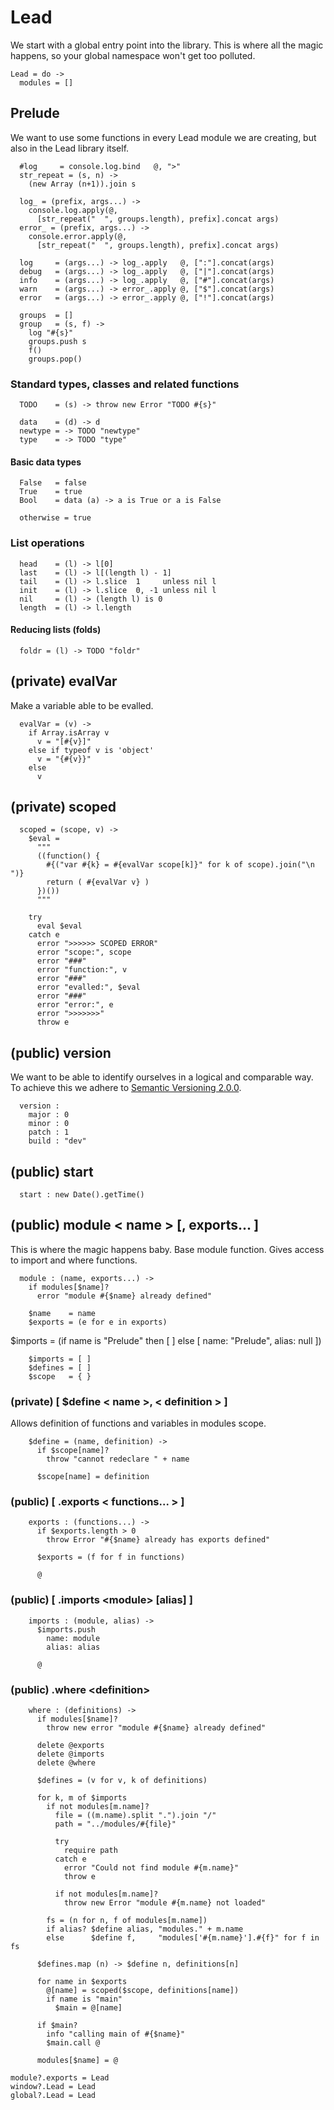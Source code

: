 # Lead
We start with a global entry point into the library. This is where all the
magic happens, so your global namespace won't get too polluted.

    Lead = do ->
      modules = []
      

## Prelude
We want to use some functions in every Lead module we are creating, but also
in the Lead library itself.

      #log     = console.log.bind   @, ">"
      str_repeat = (s, n) ->
        (new Array (n+1)).join s
      
      log_ = (prefix, args...) ->
        console.log.apply(@, 
          [str_repeat("  ", groups.length), prefix].concat args)
      error_ = (prefix, args...) ->
        console.error.apply(@, 
          [str_repeat("  ", groups.length), prefix].concat args)
        
      log     = (args...) -> log_.apply   @, [":"].concat(args)
      debug   = (args...) -> log_.apply   @, ["|"].concat(args)
      info    = (args...) -> log_.apply   @, ["#"].concat(args)
      warn    = (args...) -> error_.apply @, ["$"].concat(args)
      error   = (args...) -> error_.apply @, ["!"].concat(args)
      
      groups  = []
      group   = (s, f) ->
        log "#{s}"
        groups.push s
        f()
        groups.pop()
        
        
### Standard types, classes and related functions

      TODO    = (s) -> throw new Error "TODO #{s}"
      
      data    = (d) -> d
      newtype = -> TODO "newtype"
      type    = -> TODO "type"


#### Basic data types

      False   = false
      True    = true
      Bool    = data (a) -> a is True or a is False
      
      otherwise = true
      
      

### List operations

      
      head    = (l) -> l[0]
      last    = (l) -> l[(length l) - 1]
      tail    = (l) -> l.slice  1     unless nil l
      init    = (l) -> l.slice  0, -1 unless nil l
      nil     = (l) -> (length l) is 0
      length  = (l) -> l.length


#### Reducing lists (folds)

      foldr = (l) -> TODO "foldr"


## (private) evalVar
Make a variable able to be evalled.

      evalVar = (v) ->
        if Array.isArray v
          v = "[#{v}]"
        else if typeof v is 'object'
          v = "{#{v}}"
        else
          v
      

## (private) scoped

      scoped = (scope, v) ->
        $eval = 
          """
          ((function() {
            #{("var #{k} = #{evalVar scope[k]}" for k of scope).join("\n  ")}
            return ( #{evalVar v} )
          })())
          """
        
        try
          eval $eval
        catch e
          error ">>>>>> SCOPED ERROR"
          error "scope:", scope
          error "###"
          error "function:", v
          error "###"
          error "evalled:", $eval
          error "###"
          error "error:", e
          error ">>>>>>>"
          throw e


## (public) version
We want to be able to identify ourselves in a logical and comparable way. To
achieve this we adhere to [Semantic Versioning 2.0.0](http://semver.org).

      version : 
        major : 0
        minor : 0 
        patch : 1 
        build : "dev"


## (public) start

      start : new Date().getTime()


## (public) module &lt; name &gt; [, exports... ]
This is where the magic happens baby. Base module function. Gives access to
import and where functions.

      module : (name, exports...) ->
        if modules[$name]?
          error "module #{$name} already defined"
        
        $name    = name
        $exports = (e for e in exports)

$imports = (if name is "Prelude" then [ ] else 
[ name: "Prelude", alias: null ])

        $imports = [ ]
        $defines = [ ]
        $scope   = { }


### (private) [ $define &lt; name &gt;, &lt; definition &gt; ]
Allows definition of functions and variables in modules scope.

        $define = (name, definition) ->
          if $scope[name]? 
            throw "cannot redeclare " + name
            
          $scope[name] = definition


### (public) [ .exports &lt; functions... &gt; ] 

        exports : (functions...) ->
          if $exports.length > 0
            throw Error "#{$name} already has exports defined"
          
          $exports = (f for f in functions)
          
          @


### (public) [ .imports &lt;module&gt; [alias] ]

        imports : (module, alias) ->
          $imports.push
            name: module
            alias: alias
          
          @

### (public) .where &lt;definition&gt;

        where : (definitions) ->
          if modules[$name]?
            throw new error "module #{$name} already defined"
          
          delete @exports
          delete @imports
          delete @where
          
          $defines = (v for v, k of definitions)
          
          for k, m of $imports
            if not modules[m.name]?
              file = ((m.name).split ".").join "/"
              path = "../modules/#{file}"
              
              try
                require path
              catch e
                error "Could not find module #{m.name}"
                throw e
              
              if not modules[m.name]?
                throw new Error "module #{m.name} not loaded"
            
            fs = (n for n, f of modules[m.name])
            if alias? $define alias, "modules." + m.name
            else      $define f,     "modules['#{m.name}'].#{f}" for f in fs
          
          $defines.map (n) -> $define n, definitions[n]
          
          for name in $exports
            @[name] = scoped($scope, definitions[name])
            if name is "main"
              $main = @[name]
          
          if $main?
            info "calling main of #{$name}"
            $main.call @
                    
          modules[$name] = @
    
    module?.exports = Lead
    window?.Lead = Lead
    global?.Lead = Lead
